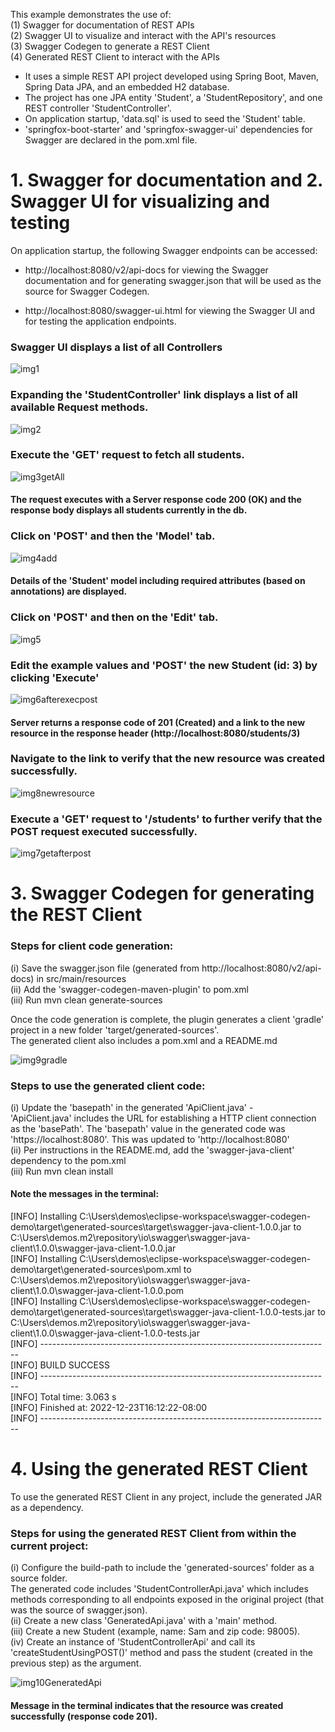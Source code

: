 This example demonstrates the use of:  
(1) Swagger for documentation of REST APIs  
(2) Swagger UI to visualize and interact with the API's resources  
(3) Swagger Codegen to generate a REST Client  
(4) Generated REST Client to interact with the APIs  

- It uses a simple REST API project developed using Spring Boot, Maven, Spring Data JPA, and an embedded H2 database.  
- The project has one JPA entity 'Student', a 'StudentRepository', and one REST controller 'StudentController'.  
- On application startup, 'data.sql' is used to seed the 'Student' table.  
- 'springfox-boot-starter' and 'springfox-swagger-ui' dependencies for Swagger are declared in the pom.xml file.  

# 1. Swagger for documentation and 2. Swagger UI for visualizing and testing

On application startup, the following Swagger endpoints can be accessed:
  
  - http://localhost:8080/v2/api-docs for viewing the Swagger documentation and for generating swagger.json that will be used as the source for Swagger Codegen. 
  
  - http://localhost:8080/swagger-ui.html for viewing the Swagger UI and for testing the application endpoints.

### Swagger UI displays a list of all Controllers  

![img1](https://user-images.githubusercontent.com/15854708/210188228-1186965f-9b5b-480e-9918-fdf8463e6dbe.jpg)

### Expanding the 'StudentController' link displays a list of all available Request methods.

![img2](https://user-images.githubusercontent.com/15854708/210188232-1a87caf6-89d5-4153-9a89-62a3c75dcbaf.JPG)
  
### Execute the 'GET' request to fetch all students. 

![img3getAll](https://user-images.githubusercontent.com/15854708/210188237-c48ee2d2-c4ee-47f7-bc3e-47faf76dc9f9.JPG)

#### The request executes with a Server response code 200 (OK) and the response body displays all students currently in the db.

### Click on 'POST' and then the 'Model' tab.  

![img4add](https://user-images.githubusercontent.com/15854708/210188241-31c24cb8-9172-4e65-b811-1ff5d614b60c.JPG)

#### Details of the 'Student' model including required attributes (based on annotations) are displayed.

### Click on 'POST' and then on the 'Edit' tab.

![img5](https://user-images.githubusercontent.com/15854708/210188242-fcd5b15e-6c84-49ce-924b-aecb1ed25933.JPG)

### Edit the example values and 'POST' the new Student (id: 3) by clicking 'Execute'

![img6afterexecpost](https://user-images.githubusercontent.com/15854708/210188244-3b73f70b-5965-4127-8573-4aabae9e9996.JPG)

#### Server returns a response code of 201 (Created) and a link to the new resource in the response header (http://localhost:8080/students/3)

### Navigate to the link to verify that the new resource was created  successfully. 

![img8newresource](https://user-images.githubusercontent.com/15854708/210188248-3a7b3276-43c6-40fc-a879-3ac3581f858c.JPG)

### Execute a 'GET' request to '/students' to further verify that the POST request executed successfully.  

![img7getafterpost](https://user-images.githubusercontent.com/15854708/210188245-a1676ce2-01fc-43e1-8893-edca9b46946a.JPG)

# 3. Swagger Codegen for generating the REST Client  

### Steps for client code generation:   
(i) Save the swagger.json file (generated from http://localhost:8080/v2/api-docs) in src/main/resources    
(ii) Add the 'swagger-codegen-maven-plugin' to pom.xml  
(iii) Run mvn clean generate-sources  

Once the code generation is complete, the plugin generates a client 'gradle' project in a new folder 'target/generated-sources'.  
The generated client also includes a pom.xml and a README.md  

![img9gradle](https://user-images.githubusercontent.com/15854708/210188249-4528c645-5024-47e8-9af0-ab35ae0bd900.JPG)

### Steps to use the generated client code:  
(i) Update the 'basepath' in the generated 'ApiClient.java' -  
'ApiClient.java' includes the URL for establishing a HTTP client connection as the 'basePath'. The 'basepath' value in the generated code was 'https://localhost:8080'. This was updated to 'http://localhost:8080'  
(ii) Per instructions in the README.md, add the 'swagger-java-client' dependency to the pom.xml  
(iii) Run mvn clean install  

#### Note the messages in the terminal:

[INFO] Installing C:\Users\demos\eclipse-workspace\swagger-codegen-demo\target\generated-sources\target\swagger-java-client-1.0.0.jar to C:\Users\demos\.m2\repository\io\swagger\swagger-java-client\1.0.0\swagger-java-client-1.0.0.jar  
[INFO] Installing C:\Users\demos\eclipse-workspace\swagger-codegen-demo\target\generated-sources\pom.xml to C:\Users\demos\.m2\repository\io\swagger\swagger-java-client\1.0.0\swagger-java-client-1.0.0.pom  
[INFO] Installing C:\Users\demos\eclipse-workspace\swagger-codegen-demo\target\generated-sources\target\swagger-java-client-1.0.0-tests.jar to  
C:\Users\demos\.m2\repository\io\swagger\swagger-java-client\1.0.0\swagger-java-client-1.0.0-tests.jar  
[INFO] ------------------------------------------------------------------------  
[INFO] BUILD SUCCESS  
[INFO] ------------------------------------------------------------------------  
[INFO] Total time:  3.063 s  
[INFO] Finished at: 2022-12-23T16:12:22-08:00  
[INFO] ------------------------------------------------------------------------  

# 4. Using the generated REST Client  
To use the generated REST Client in any project, include the generated JAR as a dependency.
     
### Steps for using the generated REST Client from within the current project:
(i) Configure the build-path to include the 'generated-sources' folder as a source folder.  
The generated code includes 'StudentControllerApi.java' which includes methods corresponding to all endpoints exposed in the original project (that was the source of swagger.json).  
(ii) Create a new class 'GeneratedApi.java' with a 'main' method.  
(iii) Create a new Student (example, name: Sam and zip code: 98005).  
(iv) Create an instance of 'StudentControllerApi' and call its 'createStudentUsingPOST()' method and pass the student (created in the previous step) as the argument.

![img10GeneratedApi](https://user-images.githubusercontent.com/15854708/210188254-c7d10c91-b35a-4dc9-bfaa-e8fcca1de375.JPG)  

#### Message in the terminal indicates that the resource was created successfully (response code 201).
